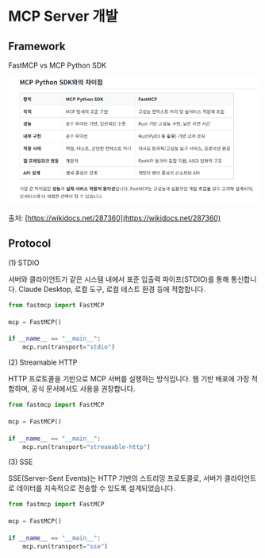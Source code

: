 # MCP Server 개발

## Framework 

FastMCP vs MCP Python SDK

![alt text](image.png)

출처: [https://wikidocs.net/287360](https://wikidocs.net/287360)

## Protocol

(1) STDIO

서버와 클라이언트가 같은 시스템 내에서 표준 입출력 파이프(STDIO)를 통해 통신합니다. Claude Desktop, 로컬 도구, 로컬 테스트 환경 등에 적합합니다.

```python
from fastmcp import FastMCP

mcp = FastMCP()

if __name__ == "__main__":
    mcp.run(transport="stdio")
```

(2) Streamable HTTP

HTTP 프로토콜을 기반으로 MCP 서버를 실행하는 방식입니다. 웹 기반 배포에 가장 적합하며, 공식 문서에서도 사용을 권장합니다.

```python
from fastmcp import FastMCP

mcp = FastMCP()

if __name__ == "__main__":
    mcp.run(transport="streamable-http")
```

(3) SSE

SSE(Server-Sent Events)는 HTTP 기반의 스트리밍 프로토콜로, 서버가 클라이언트로 데이터를 지속적으로 전송할 수 있도록 설계되었습니다.

```python
from fastmcp import FastMCP

mcp = FastMCP()

if __name__ == "__main__":
    mcp.run(transport="sse")
```
